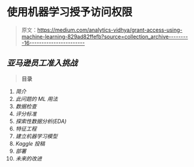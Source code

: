 # 使用机器学习授予访问权限

> 原文：<https://medium.com/analytics-vidhya/grant-access-using-machine-learning-829ad82ffefb?source=collection_archive---------16----------------------->

## ***亚马逊员工准入挑战***

> **目录**

1.  *简介*
2.  *此问题的 ML 用法*
3.  *数据检查*
4.  *评分标准*
5.  *探索性数据分析(EDA)*
6.  *特征工程*
7.  *建立机器学习模型*
8.  *Kaggle 投稿*
9.  *部署*
10.  *未来的改进*